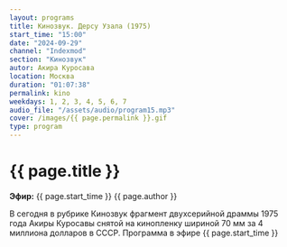 ```yaml
---
layout: programs
title: Кинозвук. Дерсу Узала (1975)
start_time: "15:00"
date: "2024-09-29"
channel: "Indexmod"
section: "Кинозвук"
autor: Акира Куросава
location: Москва
duration: "01:07:38"
permalink: kino
weekdays: 1, 2, 3, 4, 5, 6, 7
audio_file: "/assets/audio/program15.mp3"
cover: /images/{{ page.permalink }}.gif
type: program
---
```


# {{ page.title }}

**Эфир:** {{ page.start_time }} {{ page.author }}

В сегодня в рубрике Кинозвук фрагмент двухсерийной драммы 1975 года Акиры Куросавы снятой на кинопленку шириной 70 мм за 4 миллиона долларов в СССР. Программа в эфире {{ page.start_time }}

<p><audio id="audio-player">
  <source src="{{ page.audio_file }}" type="audio/mpeg">
  Ваш браузер не поддерживает воспроизведение аудио.
</audio></p>
